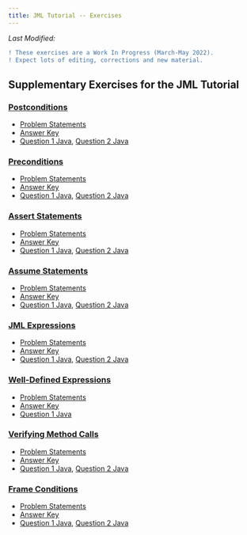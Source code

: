 ```yaml
---
title: JML Tutorial -- Exercises
---
```

<i>Last Modified: <script type="text/javascript"> document.write(new Date(document.lastModified).toUTCString())</script></i>

```diff
! These exercises are a Work In Progress (March-May 2022).
! Expect lots of editing, corrections and new material.
```

## Supplementary Exercises for the JML Tutorial

### [Postconditions](PostConEx.md)
+ [Problem Statements](PostConEx.md)
+ [Answer Key](PostConExKey.md) 
+ [Question 1 Java](PostconditionExample1.java), [Question 2 Java](PostconditionExample2.java)

### [Preconditions](PreConEx.md)
+ [Problem Statements](PreConEx.md)
+ [Answer Key](PreConExKey.md)
+ [Question 1 Java](PreconditionExample1.java), [Question 2 Java](PreconditionExample2.java)

### [Assert Statements](AssertEx.md)
+ [Problem Statements](AssertEx.md)
+ [Answer Key](AssertExKey.md)
+ [Question 1 Java](AssertExample1.java), [Question 2 Java](AssertExample2.java)

### [Assume Statements](AssumeEx.md)
+ [Problem Statements](AssumeEx.md)
+ [Answer Key](AssumeExKey.md)
+ [Question 1 Java](AssumeExample1.java), [Question 2 Java](AssumeExample2.java)

### [JML Expressions](JmlExprEx.md)
+ [Problem Statements](JmlExprEx.md)
+ [Answer Key](JmlExprExKey.md)
+ [Question 1 Java](JMLExprExample1.java), [Question 2 Java](JMLExprExample2.java)

### [Well-Defined Expressions](WellDefinedEx.md)
+ [Problem Statements](WellDefinedEx.md)
+ [Answer Key](WellDefinedExKey.md)
+ [Question 1 Java](WellDefinedExample1.java)

### [Verifying Method Calls](VerifyingMethodCallsEx.md)
+ [Problem Statements](VerifyingMethodCallsEx.md)
+ [Answer Key](VerifyingMethodCallsKey.md)
+ [Question 1 Java](MethodCallsExample1.java), [Question 2 Java](MethodCallsExample2.java)

### [Frame Conditions](FrameCondEx.md)
+ [Problem Statements](FrameCondEx.md)
+ [Answer Key](FrameCondKey.md)
+ [Question 1 Java](FrameCondExample1.java), [Question 2 Java](FrameCondExample2.java)



